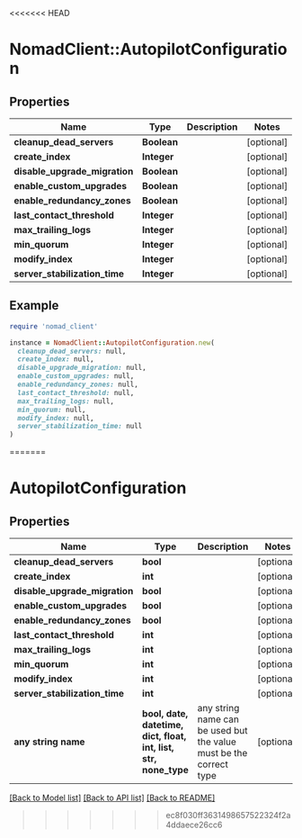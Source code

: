 <<<<<<< HEAD
# NomadClient::AutopilotConfiguration

## Properties

| Name | Type | Description | Notes |
| ---- | ---- | ----------- | ----- |
| **cleanup_dead_servers** | **Boolean** |  | [optional] |
| **create_index** | **Integer** |  | [optional] |
| **disable_upgrade_migration** | **Boolean** |  | [optional] |
| **enable_custom_upgrades** | **Boolean** |  | [optional] |
| **enable_redundancy_zones** | **Boolean** |  | [optional] |
| **last_contact_threshold** | **Integer** |  | [optional] |
| **max_trailing_logs** | **Integer** |  | [optional] |
| **min_quorum** | **Integer** |  | [optional] |
| **modify_index** | **Integer** |  | [optional] |
| **server_stabilization_time** | **Integer** |  | [optional] |

## Example

```ruby
require 'nomad_client'

instance = NomadClient::AutopilotConfiguration.new(
  cleanup_dead_servers: null,
  create_index: null,
  disable_upgrade_migration: null,
  enable_custom_upgrades: null,
  enable_redundancy_zones: null,
  last_contact_threshold: null,
  max_trailing_logs: null,
  min_quorum: null,
  modify_index: null,
  server_stabilization_time: null
)
```
=======
# AutopilotConfiguration


## Properties
Name | Type | Description | Notes
------------ | ------------- | ------------- | -------------
**cleanup_dead_servers** | **bool** |  | [optional] 
**create_index** | **int** |  | [optional] 
**disable_upgrade_migration** | **bool** |  | [optional] 
**enable_custom_upgrades** | **bool** |  | [optional] 
**enable_redundancy_zones** | **bool** |  | [optional] 
**last_contact_threshold** | **int** |  | [optional] 
**max_trailing_logs** | **int** |  | [optional] 
**min_quorum** | **int** |  | [optional] 
**modify_index** | **int** |  | [optional] 
**server_stabilization_time** | **int** |  | [optional] 
**any string name** | **bool, date, datetime, dict, float, int, list, str, none_type** | any string name can be used but the value must be the correct type | [optional]

[[Back to Model list]](../README.md#documentation-for-models) [[Back to API list]](../README.md#documentation-for-api-endpoints) [[Back to README]](../README.md)

>>>>>>> ec8f030ff3631498657522324f2a4ddaece26cc6

